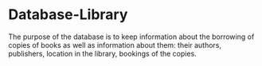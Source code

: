 # Database-Library
The purpose of the database is to keep information about the borrowing of copies of  books as well as information about them: their authors, publishers, location in the library, bookings of the  copies. 
